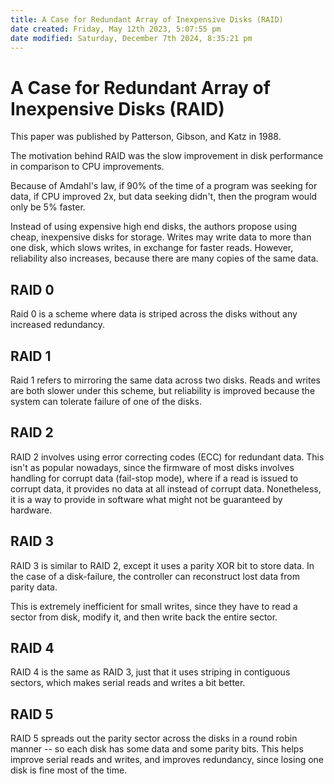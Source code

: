 ```yaml
---
title: A Case for Redundant Array of Inexpensive Disks (RAID)
date created: Friday, May 12th 2023, 5:07:55 pm
date modified: Saturday, December 7th 2024, 8:35:21 pm
---
```


# A Case for Redundant Array of Inexpensive Disks (RAID)

This paper was published by Patterson, Gibson, and Katz in 1988.

The motivation behind RAID was the slow improvement in disk performance
in comparison to CPU improvements.

Because of Amdahl's law, if 90% of the time of a program was seeking for
data, if CPU improved 2x, but data seeking didn't, then the program
would only be 5% faster.

Instead of using expensive high end disks, the authors propose using
cheap, inexpensive disks for storage. Writes may write data to more than
one disk, which slows writes, in exchange for faster reads. However,
reliability also increases, because there are many copies of the same data.

## RAID 0

Raid 0 is a scheme where data is striped across the disks without any
increased redundancy.

## RAID 1

Raid 1 refers to mirroring the same data across two disks. Reads and
writes are both slower under this scheme, but reliability is improved
because the system can tolerate failure of one of the disks.

## RAID 2

RAID 2 involves using error correcting codes (ECC) for redundant data.
This isn't as popular nowadays, since the firmware of most disks
involves handling for corrupt data (fail-stop mode), where if a read is
issued to corrupt data, it provides no data at all instead of corrupt
data. Nonetheless, it is a way to provide in software what might not be
guaranteed by hardware.

## RAID 3

RAID 3 is similar to RAID 2, except it uses a parity XOR bit to store
data. In the case of a disk-failure, the controller can reconstruct lost
data from parity data.

This is extremely inefficient for small writes, since they have to read
a sector from disk, modify it, and then write back the entire sector.

## RAID 4

RAID 4 is the same as RAID 3, just that it uses striping in contiguous
sectors, which makes serial reads and writes a bit better.

## RAID 5

RAID 5 spreads out the parity sector across the disks in a round robin
manner -- so each disk has some data and some parity bits. This helps
improve serial reads and writes, and improves redundancy, since losing
one disk is fine most of the time.
